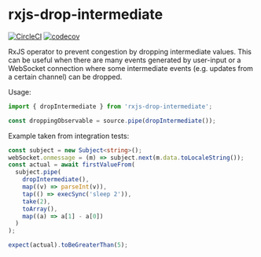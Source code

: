 # rxjs-drop-intermediate

[![CircleCI](https://circleci.com/gh/circleci/circleci-docs.svg?style=svg)](https://circleci.com/gh/circleci/circleci-docs)
[![codecov](https://codecov.io/gh/mlenger/rxjs-drop-intermediate/branch/main/graph/badge.svg?token=L4OO7KF4VJ)](https://codecov.io/gh/mlenger/rxjs-drop-intermediate)

RxJS operator to prevent congestion by dropping intermediate values. This can be useful when there are many events generated by user-input or a WebSocket connection where some intermediate events (e.g. updates from a certain channel) can be dropped.

Usage:

```typescript
import { dropIntermediate } from 'rxjs-drop-intermediate';

const droppingObservable = source.pipe(dropIntermediate());
```

Example taken from integration tests:

```typescript
const subject = new Subject<string>();
webSocket.onmessage = (m) => subject.next(m.data.toLocaleString());
const actual = await firstValueFrom(
  subject.pipe(
    dropIntermediate(),
    map((v) => parseInt(v)),
    tap(() => execSync('sleep 2')),
    take(2),
    toArray(),
    map((a) => a[1] - a[0])
  )
);

expect(actual).toBeGreaterThan(5);
```
